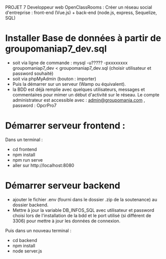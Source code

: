 PROJET 7 Developpeur web OpenClassRooms : Créer un réseau social d'entreprise : front-end (Vue.js) + back-end (node.js, express, Sequelize, SQL)

# Installer Base de données à partir de groupomaniap7_dev.sql

- soit via ligne de commande : mysql -u????? -pxxxxxxxx groupomaniap7_dev < groupomaniap7_dev.sql (choisir utilisateur et password souhaité)
- soit via phpMyAdmin (bouton : importer)
- Puis la démarrer sur un serveur (Wamp ou équivalent).
- la BDD est déjà remplie avec quelques utilisateurs, messages et commentaires pour mimer un début d'activité sur le réseau. Le compte administrateur est accessible avec : admin@groupomania.com , password : OpcrPro7

# Démarrer serveur frontend :

Dans un terminal :

- cd frontend
- npm install
- npm run serve
- aller sur http://localhost:8080

# Démarrer serveur backend

- ajouter le fichier .env (fourni dans le dossier .zip de la soutenance) au dossier backend.
- Mettre à jour la variable DB_INFOS_SQL avec utilisateur et password choisi lors de l'installation de la bdd et le port utilisé (si différent de 3306) pour mettre à jour les données de connexion.

Puis dans un nouveau terminal :

- cd backend
- npm install
- node server.js
